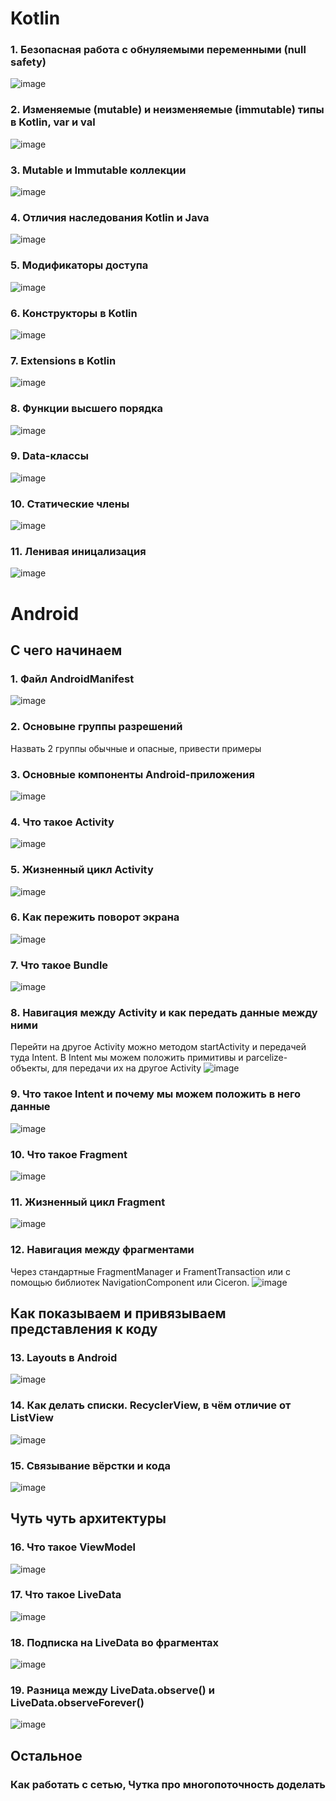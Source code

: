 # Kotlin

### 1.  Безопасная работа с обнуляемыми переменными (null safety)
![image](https://user-images.githubusercontent.com/43163262/202920404-597fbb12-40f8-4bf4-9b74-21cbdd026dd6.png) 

### 2. Изменяемые (mutable) и неизменяемые (immutable) типы в Kotlin, var и val
![image](https://user-images.githubusercontent.com/43163262/202920531-902d1638-c596-4aa7-a5f4-dfdee41d4d88.png)

### 3. Mutable и Immutable коллекции
![image](https://user-images.githubusercontent.com/43163262/202920575-13600ecf-9aab-4be8-9d09-6fa29ebef30b.png)

### 4. Отличия наследования Kotlin и Java
![image](https://user-images.githubusercontent.com/43163262/202920749-549e8614-b774-47ae-9795-e9420e46624f.png)

### 5. Модификаторы доступа
![image](https://user-images.githubusercontent.com/43163262/202920815-a33cc8c1-b74c-4f01-a7be-3bc3e8e6fd1e.png)

### 6. Конструкторы в Kotlin
![image](https://user-images.githubusercontent.com/43163262/202920870-f9cb00c3-c162-4485-b4b8-0f37c2fa202f.png)

### 7. Extensions в Kotlin
![image](https://user-images.githubusercontent.com/43163262/202920981-792ab35f-0b5f-440e-bedc-2c4bfe1812b3.png)

### 8. Функции высшего порядка
![image](https://user-images.githubusercontent.com/43163262/202921061-849f6885-1765-409a-ba03-938ab67ae6a3.png)

### 9. Data-классы
![image](https://user-images.githubusercontent.com/43163262/202921474-23292f3d-a9d0-4dd6-b566-153ee5257a46.png)

### 10. Статические члены
![image](https://user-images.githubusercontent.com/43163262/202921566-0bafc0ab-7784-41b6-bf03-cefd498d56de.png)

### 11. Ленивая иницализация
![image](https://user-images.githubusercontent.com/43163262/202921786-58b2f441-1c46-4b19-af3e-2011c5bad9a2.png)

# Android

## С чего начинаем

### 1. Файл AndroidManifest
![image](https://user-images.githubusercontent.com/43163262/202922347-d433aad9-2363-4bef-b8ab-99f866122b56.png)

### 2. Основыне группы разрешений
Назвать 2 группы обычные и опасные, привести примеры

### 3. Основные компоненты Android-приложения
![image](https://user-images.githubusercontent.com/43163262/202922427-caaea8de-b285-4173-9f2a-7de6b5c669e0.png)

### 4. Что такое Activity
![image](https://user-images.githubusercontent.com/43163262/202922700-4d10b3b8-d0bb-40d9-b385-d37da86a80f1.png)

### 5. Жизненный цикл Activity
![image](https://user-images.githubusercontent.com/43163262/202922727-1863ac5b-79a2-45b1-bd91-0dd86b0551f3.png)

### 6. Как пережить поворот экрана
![image](https://user-images.githubusercontent.com/43163262/202923086-8d85752f-a5d7-4bdb-b1ab-d8abf0f48570.png)

### 7. Что такое Bundle
![image](https://user-images.githubusercontent.com/43163262/202924417-9875c92a-f26e-445e-a82e-399817ef6a73.png)

### 8. Навигация между Activity и как передать данные между ними
Перейти на другое Activity можно методом startActivity и передачей туда Intent. В Intent мы можем положить примитивы и parcelize-объекты, для передачи их на другое Activity
![image](https://user-images.githubusercontent.com/43163262/202924197-3a133929-7626-44f2-9e01-d7e62fc17eda.png)

### 9. Что такое Intent и почему мы можем положить в него данные
![image](https://user-images.githubusercontent.com/43163262/202924445-82d6d2db-4137-4eec-a7d8-21d1e0b75fd9.png)

### 10. Что такое Fragment
![image](https://user-images.githubusercontent.com/43163262/202923644-aab074f6-47cc-4e1e-bf73-2e875d0efd9d.png)

### 11. Жизненный цикл Fragment
![image](https://user-images.githubusercontent.com/43163262/202923702-c9986ce1-a6af-4634-ad74-ec8c77f8236c.png)

### 12. Навигация между фрагментами
Через стандартные FragmentManager и FramentTransaction или с помощью библиотек NavigationComponent или Ciceron.
![image](https://user-images.githubusercontent.com/43163262/202924804-324a19ce-d8b2-4449-adbd-bf560c353eac.png)

## Как показываем и привязываем представления к коду

### 13. Layouts в Android
![image](https://user-images.githubusercontent.com/43163262/202924988-2634008d-9830-4e69-9f77-9c2b956dfd74.png)

### 14. Как делать списки. RecyclerView, в чём отличие от ListView
![image](https://user-images.githubusercontent.com/43163262/202925075-5d2e93ac-78d9-4769-a9df-170aa7a43e45.png)

### 15. Связывание вёрстки и кода
![image](https://user-images.githubusercontent.com/43163262/202925239-06168235-aa2d-43e5-9b8c-8a0add6e458c.png)

## Чуть чуть архитектуры

### 16. Что такое ViewModel
![image](https://user-images.githubusercontent.com/43163262/202925413-71f26b35-1cc7-4f59-b022-03d32283828a.png)

### 17. Что такое LiveData
![image](https://user-images.githubusercontent.com/43163262/202925447-83422c49-2375-4399-9557-e04fc0de3501.png)

### 18. Подписка на LiveData во фрагментах
![image](https://user-images.githubusercontent.com/43163262/202925869-3dd96559-f44f-4e8e-8be6-6de6f443091d.png)

### 19. Разница между LiveData.observe() и LiveData.observeForever()
![image](https://user-images.githubusercontent.com/43163262/202925916-07c47671-5c16-4915-9307-b975ad4739e3.png)

## Остальное

### Как работать с сетью, Чутка про многопоточность доделать

